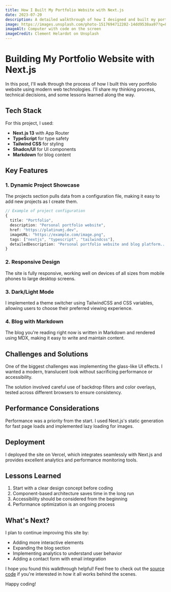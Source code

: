 ```yaml
---
title: How I Built My Portfolio Website with Next.js
date: 2023-07-20
description: A detailed walkthrough of how I designed and built my portfolio website using Next.js, TypeScript, and Tailwind CSS
image: https://images.unsplash.com/photo-1517694712202-14dd9538aa97?q=80&w=1470&auto=format&fit=crop
imageAlt: Computer with code on the screen
imageCredit: Clement Helardot on Unsplash
---
```


# Building My Portfolio Website with Next.js

In this post, I'll walk through the process of how I built this very portfolio website using modern web technologies. I'll share my thinking process, technical decisions, and some lessons learned along the way.

## Tech Stack

For this project, I used:

- **Next.js 13** with App Router
- **TypeScript** for type safety
- **Tailwind CSS** for styling
- **Shadcn/UI** for UI components
- **Markdown** for blog content


## Key Features

### 1. Dynamic Project Showcase

The projects section pulls data from a configuration file, making it easy to add new projects as I create them.

```typescript
// Example of project configuration
{
  title: "Portfolio",
  description: "Personal portfolio website",
  href: "https://platinumj.dev",
  imageURL: "https://example.com/image.png",
  tags: ["nextjs", "typescript", "tailwindcss"],
  detailedDescription: "Personal portfolio website and blog platform..."
}
```

### 2. Responsive Design

The site is fully responsive, working well on devices of all sizes from mobile phones to large desktop screens.

### 3. Dark/Light Mode

I implemented a theme switcher using TailwindCSS and CSS variables, allowing users to choose their preferred viewing experience.

### 4. Blog with Markdown

The blog you're reading right now is written in Markdown and rendered using MDX, making it easy to write and maintain content.

## Challenges and Solutions

One of the biggest challenges was implementing the glass-like UI effects. I wanted a modern, translucent look without sacrificing performance or accessibility.

The solution involved careful use of backdrop filters and color overlays, tested across different browsers to ensure consistency.

## Performance Considerations

Performance was a priority from the start. I used Next.js's static generation for fast page loads and implemented lazy loading for images.

## Deployment

I deployed the site on Vercel, which integrates seamlessly with Next.js and provides excellent analytics and performance monitoring tools.

## Lessons Learned

1. Start with a clear design concept before coding
2. Component-based architecture saves time in the long run
3. Accessibility should be considered from the beginning
4. Performance optimization is an ongoing process

## What's Next?

I plan to continue improving this site by:

- Adding more interactive elements
- Expanding the blog section
- Implementing analytics to understand user behavior
- Adding a contact form with email integration

I hope you found this walkthrough helpful! Feel free to check out the [source code](https://github.com/yourusername/portfolio) if you're interested in how it all works behind the scenes.

Happy coding!

